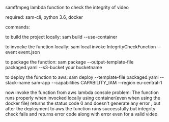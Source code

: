 samffmpeg
lambda function to check the integrity of video

required: sam-cli, python 3.6, docker

commands:

to build the project locally: sam build --use-container

to invocke the function locally: sam local invoke IntegrityCheckFunction --event event.json

to package the function: sam package 
--output-template-file packaged.yaml 
--s3-bucket your bucketname

to deploy the function to aws: sam deploy 
--template-file packaged.yaml 
--stack-name sam-app 
--capabilities CAPABILITY_IAM 
--region eu-central-1

now invoke the function from aws lambda console
problem: The function runs properly when invocked locally using container(even when using the docker file) returns the status code 0 and doesn't generate any error , but after the deployment to aws the function runs successfully but integrity check fails and returns error code along with error even for a valid video 
